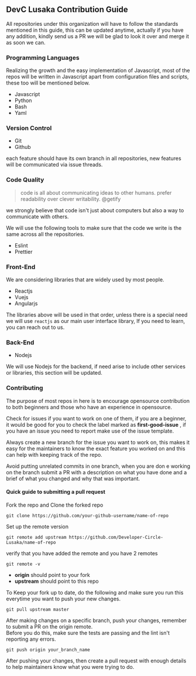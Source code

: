 ## DevC Lusaka Contribution Guide 

All repositories under this organization will have to follow the standards mentioned in this guide, this can be updated anytime, actually if you have any addition, kindly send us a PR we will be glad to look it over and merge it as soon we can.  

### Programming Languages  

Realizing the growth and the easy implementation of Javascript, most of the repos will be written in Javascript apart from configuration files and scripts, these too will be mentioned below.  

 - Javascript
 - Python
 - Bash
 - Yaml
 
 ### Version Control 
 
 - Git  
 - Github
 
each feature should have its own branch in all repositories, new features will be communicated via issue threads. 


### Code Quality

> code is all about communicating ideas to other humans. prefer readability over clever writability. @getify

we strongly believe that code isn't just about computers but also a way to communicate with others.  

We will use the following tools to make sure that the code we write is the same across all the repositories.  

 - Eslint
 - Prettier 

 
 ### Front-End 

We are considering libraries that are widely used by most people.  

 - Reactjs
 - Vuejs
 - Angularjs
 
 The libraries above will be used in that order, unless there is a special need we will use `reactjs` as our main user interface library, If you need to learn, you can reach out to us.  

### Back-End  

 - Nodejs
 
 We will use Nodejs for the backend, if need arise to include other services or libraries, this section will be updated.  

### Contributing 

The purpose of most repos in here is to encourage opensource contribution to both beginners and those who have an experience in opensource.  

Check for issues if you want to work on one of them, if you are a beginner, it would be good for you to check the label marked as **first-good-issue** , if you have an issue you need to report make use of the issue template.  

Always create a new branch for the issue you want to work on, this makes it easy for the maintainers to know the exact feature you worked on and this can help with keeping track of the repo.  

Avoid putting unrelated commits in one branch, when you are don e working on the branch submit a PR with a description on what you have done and a brief of what you changed and why that was important. 

#### Quick guide to submitting a pull request

Fork the repo and Clone the forked repo

`git clone https://github.com/your-github-username/name-of-repo` 

Set up the remote version

`git remote add upstream https://github.com/Developer-Circle-Lusaka/name-of-repo` 

verify that you have added the remote and you have 2 remotes

`git remote -v` 

- **origin** should point to your fork
- **upstream** should point to this repo

To Keep your fork up to date, do the following and make sure you run this everytime you want to push your new changes.      

`git pull upstream master` 

After making changes on a specific branch, push your changes, remember to submit a PR on the origin remote.  
Before you do this, make sure the tests are passing and the lint isn't reporting any errors.  

`git push origin your_branch_name` 

After pushing your changes, then create a pull request with enough details to help maintainers know what you were trying to do.  






  

